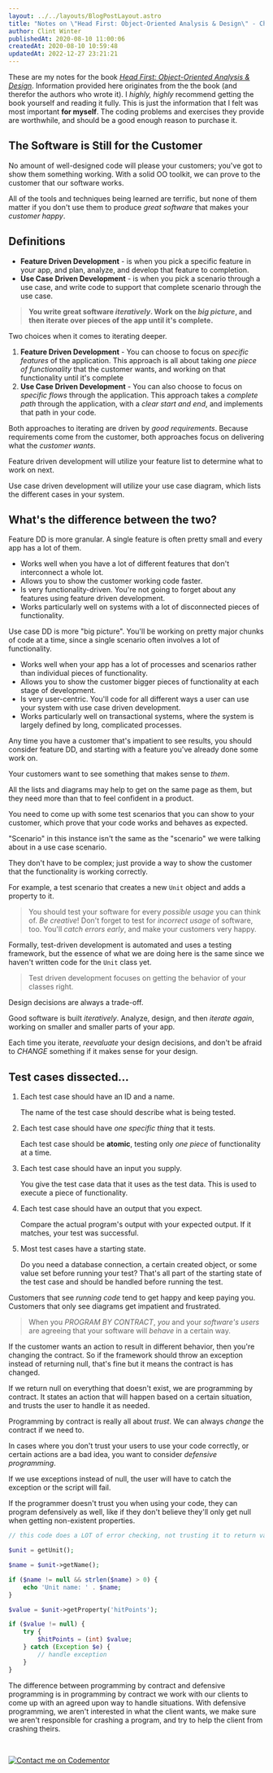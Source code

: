 ```yaml
---
layout: ../../layouts/BlogPostLayout.astro
title: "Notes on \"Head First: Object-Oriented Analysis & Design\" - Chapter 9 - Iterating & Testing"
author: Clint Winter
publishedAt: 2020-08-10 11:00:06
createdAt: 2020-08-10 10:59:48
updatedAt: 2022-12-27 23:21:21
---
```


These are my notes for the book [*Head First: Object-Oriented Analysis & Design*](https://amzn.to/2P0hpIJ). Information provided here originates from the the book (and therefor the authors who wrote it). I *highly, highly* recommend getting the book yourself and reading it fully. This is just the information that I felt was most important **for myself**. The coding problems and exercises they provide are worthwhile, and should be a good enough reason to purchase it.

## The Software is Still for the Customer

No amount of well-designed code will please your customers; you've got to show them something working. With a solid OO toolkit, we can prove to the customer that our software works.

All of the tools and techniques being learned are terrific, but none of them matter if you don't use them to produce *great software* that makes your *customer happy*.

## Definitions

- **Feature Driven Development** - is when you pick a specific feature in your app, and plan, analyze, and develop that feature to completion.
- **Use Case Driven Development** - is when you pick a scenario through a use case, and write code to support that complete scenario through the use case.

> **You write great software *iteratively*. Work on the *big picture*, and then iterate over pieces of the app until it's complete.**

Two choices when it comes to iterating deeper. 

1. **Feature Driven Development** - You can choose to focus on *specific features* of the application. This approach is all about taking *one piece of functionality* that the customer wants, and working on that functionality until it's complete
2. **Use Case Driven Development** - You can also choose to focus on *specific flows* through the application. This approach takes a *complete path* through the application, with a *clear start and end*, and implements that path in your code.

Both approaches to iterating are driven by *good requirements*. Because requirements come from the customer, both approaches focus on delivering what the *customer wants*.

Feature driven development will utilize your feature list to determine what to work on next.

Use case driven development will utilize your use case diagram, which lists the different cases in your system.

## What's the difference between the two?

Feature DD is more granular. A single feature is often pretty small and every app has a lot of them.

- Works well when you have a lot of different features that don't interconnect a whole lot.
- Allows you to show the customer working code faster.
- Is very functionality-driven. You're not going to forget about any features using feature driven development.
- Works particularly well on systems with a lot of disconnected pieces of functionality.

Use case DD is more \"big picture\". You'll be working on pretty major chunks of code at a time, since a single scenario often involves a lot of functionality.

- Works well when your app has a lot of processes and scenarios rather than individual pieces of functionality.
- Allows you to show the customer bigger pieces of functionality at each stage of development.
- Is very user-centric. You'll code for all different ways a user can use your system with use case driven development.
- Works particularly well on transactional systems, where the system is largely defined by long, complicated processes.

Any time you have a customer that's impatient to see results, you should consider feature DD, and starting with a feature you've already done some work on.

Your customers want to see something that makes sense to *them*.

All the lists and diagrams may help to get on the same page as them, but they need more than that to feel confident in a product.

You need to come up with some test scenarios that you can show to your customer, which prove that your code works and behaves as expected.

\"Scenario\" in this instance isn't the same as the \"scenario\" we were talking about in a use case scenario.

They don't have to be complex; just provide a way to show the customer that the functionality is working correctly.

For example, a test scenario that creates a new `Unit` object and adds a property to it.

> You should test your software for every *possible usage* you can think of. *Be creative*! Don't forget to test for *incorrect usage* of software, too. You'll *catch errors early*, and make your customers very happy.

Formally, test-driven development is automated and uses a testing framework, but the essence of what we are doing here is the same since we haven't written code for the `Unit` class yet.

> Test driven development focuses on getting the behavior of your classes right.

Design decisions are always a trade-off.

Good software is built *iteratively*. Analyze, design, and then *iterate again*, working on smaller and smaller parts of your app.

Each time you iterate, *reevaluate* your design decisions, and don't be afraid to *CHANGE* something if it makes sense for your design.

## Test cases dissected...

1. Each test case should have an ID and a name.

    The name of the test case should describe what is being tested.

2. Each test case should have *one specific thing* that it tests.

    Each test case should be **atomic**, testing only *one piece* of functionality at a time.

3. Each test case should have an input you supply.

    You give the test case data that it uses as the test data. This is used to execute a piece of functionality.

4. Each test case should have an output that you expect.

    Compare the actual program's output with your expected output. If it matches, your test was successful.

5. Most test cases have a starting state.

    Do you need a database connection, a certain created object, or some value set before running your test? That's all part of the starting state of the test case and should be handled before running the test.

Customers that see *running code* tend to get happy and keep paying you. Customers that only see diagrams get impatient and frustrated.

> When you *PROGRAM BY CONTRACT*, *you* and your *software's users* are agreeing that your software will *behave* in a certain way.

If the customer wants an action to result in different behavior, then you're changing the contract. So if the framework should throw an exception instead of returning null, that's fine but it means the contract is has changed.

If we return null on everything that doesn't exist, we are programming by contract. It states an action that will happen based on a certain situation, and trusts the user to handle it as needed.

Programming by contract is really all about *trust*. We can always *change* the contract if we need to.

In cases where you don't trust your users to use your code correctly, or certain actions are a bad idea, you want to consider *defensive programming*.

If we use exceptions instead of null, the user will have to catch the exception or the script will fail.

If the programmer doesn't trust you when using your code, they can program defensively as well, like if they don't believe they'll only get null when getting non-existent properties.

```php
// this code does a LOT of error checking, not trusting it to return valid data.

$unit = getUnit();

$name = $unit->getName();

if ($name != null && strlen($name) > 0) {
    echo 'Unit name: ' . $name;
}

$value = $unit->getProperty('hitPoints');

if ($value != null) {
    try {
        $hitPoints = (int) $value;
    } catch (Exception $e) {
        // handle exception
    }
}
```

The difference between programming by contract and defensive programming is in programming by contract we work with our clients to come up with an agreed upon way to handle situations. With defensive programming, we aren't interested in what the client wants, we make sure we aren't responsible for crashing a program, and try to help the client from crashing theirs.

&nbsp;

[![Contact me on Codementor](https://www.codementor.io/m-badges/clintwinter/get-help.svg)](https://www.codementor.io/@clintwinter?refer=badge)
